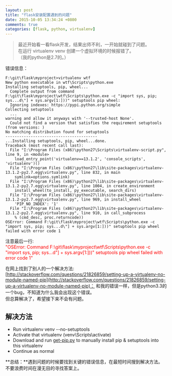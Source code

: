```yaml
---
layout: post
title: "flask安装配置遇到的问题"
date: 2015-10-05 13:34:24 +0800
comments: true
categories: [flask, python, virtualenv]
---
```



> 最近开始看一看flask开发，结果出师不利，一开始就碰到了问题。    
在运行 virtualenv venv 创建一个虚拟环境的时候报错了。    
（我的python是2.7的。）   
<!--more-->

错误信息：   
```
F:\git\flask\myproject>virtualenv wtf
New python executable in wtf\Scripts\python.exe
Installing setuptools, pip, wheel...
  Complete output from command F:\git\flask\myproject\wtf\Scripts\python.exe -c "import sys, pip; sys...d\"] + sys.argv[1:]))" setuptools pip wheel:
  Ignoring indexes: https://pypi.python.org/simple
Collecting setuptools
  ...
warning and allow it anyways with '--trusted-host None'.
  Could not find a version that satisfies the requirement setuptools (from versions: )
No matching distribution found for setuptools
----------------------------------------
...Installing setuptools, pip, wheel...done.
Traceback (most recent call last):
  File "I:\Program Files (x86)\python27\Scripts\virtualenv-script.py", line 9, in <module>
    load_entry_point('virtualenv==13.1.2', 'console_scripts', 'virtualenv')()
  File "I:\Program Files (x86)\python27\lib\site-packages\virtualenv-13.1.2-py2.7.egg\virtualenv.py", line 832, in main
    symlink=options.symlink)
  File "I:\Program Files (x86)\python27\lib\site-packages\virtualenv-13.1.2-py2.7.egg\virtualenv.py", line 1004, in create_environment
    install_wheel(to_install, py_executable, search_dirs)
  File "I:\Program Files (x86)\python27\lib\site-packages\virtualenv-13.1.2-py2.7.egg\virtualenv.py", line 969, in install_wheel
    'PIP_NO_INDEX': '1'
  File "I:\Program Files (x86)\python27\lib\site-packages\virtualenv-13.1.2-py2.7.egg\virtualenv.py", line 910, in call_subprocess
    % (cmd_desc, proc.returncode))
OSError: Command F:\git\flask\myproject\wtf\Scripts\python.exe -c "import sys, pip; sys...d\"] + sys.argv[1:]))" setuptools pip wheel failed with error code 1
```

注意最后一行:   
<a style="color:red">"OSError: Command F:\git\flask\myproject\wtf\Scripts\python.exe -c "import sys, pip; sys...d\"] + sys.argv[1:]))" setuptools pip wheel failed with error code 1"</a><br>

在网上找到了别人的一个解决方法:   
[http://stackoverflow.com/questions/21826859/setting-up-a-virtualenv-no-module-named-pip](http://stackoverflow.com/questions/21826859/setting-up-a-virtualenv-no-module-named-pip)：
和我的错误一样，但是python3.3的一个bug，不知道为什么我会出现这个错误。    
但总算解决了，希望接下来不会有问题。   

## 解决方法
- Run virtualenv venv --no-setuptools
- Activate that virtualenv (venv\Scripts\activate)
- Download and run [get-pip.py](/images/blog/151005_flask_init/get-pip.py) to manually install pip & setuptools into this virtualenv
- Continue as normal    

**总结：**遇到问题的时候要找到关键的错误信息，在最短时间搜到解决方法。    
不要浪费时间在漫无目的寻找答案上。   





